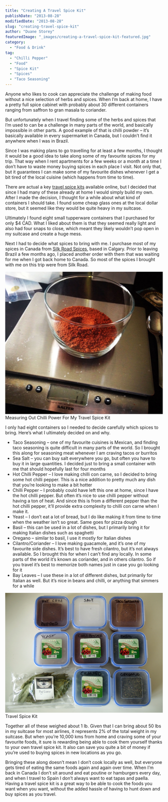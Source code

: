 ```yaml
---
title: "Creating A Travel Spice Kit"
publishDate: "2013-08-28"
modifiedDate: "2013-08-28"
slug: "creating-travel-spice-kit"
author: "Duane Storey"
featuredImage: "_images/creating-a-travel-spice-kit-featured.jpg"
category:
  - "Food & Drink"
tag:
  - "Chilli Pepper"
  - "Food"
  - "Spice Kit"
  - "Spices"
  - "Taco Seasoning"
---
```


Anyone who likes to cook can appreciate the challenge of making food without a nice selection of herbs and spices. When I’m back at home, I have a pretty full spice cabinet with probably about 30 different containers ranging from saffron to gran masala to coriander.

But unfortunately when I travel finding some of the herbs and spices that I’m used to can be a challenge in many parts of the world, and basically impossible in other parts. A good example of that is chilli powder – it’s basically available in every supermarket in Canada, but I couldn’t find it anywhere when I was in Brazil.

Since I was making plans to go travelling for at least a few months, I thought it would be a good idea to take along some of my favourite spices for my trip. That way when I rent apartments for a few weeks or a month at a time I don’t have to waste money buying spices in each place I visit. Not only that, but it guarantees I can make some of my favourite dishes whenever I get a bit tired of the local cuisine (which happens from time to time).

There are actual a key [travel spice kits](http://amzn.to/19042M1) available online, but I decided that since I had many of these already at home I would simply build my own. After I made the decision, I thought for a while about what kind of containers I should take. I found some cheap glass ones at the local dollar store, but it seemed like they would be quite heavy in my suitcase.

Ultimately I found eight small tupperware containers that I purchased for only $4 CAD. What I liked about them is that they seemed really light and also had four snaps to close, which meant they likely wouldn’t pop open in my suitcase and create a huge mess.

Next I had to decide what spices to bring with me. I purchase most of my spices in Canada from [Silk Road Spices](http://www.silkroadspices.ca/), based in Calgary. Prior to leaving Brazil a few months ago, I placed another order with them that was waiting for me when I got back home to Canada. So most of the spices I brought with me on this trip were from Silk Road.

![Measuring Out Chilli Power For My Travel Spice Kit](_images/creating-a-travel-spice-kit-1.jpg)Measuring Out Chilli Power For My Travel Spice Kit



I only had eight containers so I needed to decide carefully which spices to bring. Here’s what I ultimately decided on and why.

- Taco Seasoning – one of my favourite cuisines is Mexican, and finding taco seasoning is quite difficult in many parts of the world. So I brought this along for seasoning meat whenever I am craving tacos or burritos
- Sea Salt – you can buy salt everywhere you go, but often you have to buy it in large quantities. I decided just to bring a small container with me that should hopefully last for four months
- Hot Chilli Pepper – I love making chilli con carne, so I decided to bring some hot chilli pepper. This is a nice addition to pretty much any dish that you’re looking to make a bit hotter
- Chilli Pepper – I probably could have left this one at home, since I have the hot chilli pepper. But often it’s nice to use chilli pepper without having a ton of heat. And since this is from a different pepper than the hot chilli pepper, it’ll provide extra complexity to chilli con carne when I make it.
- Yeast – I don’t eat a lot of bread, but I do like making it from time to time when the weather isn’t so great. Same goes for pizza dough
- Basil – this can be used in a lot of dishes, but I primarily bring it for making Italian dishes such as spaghetti
- Oregano – similar to basil, I use it mostly for Italian dishes
- Cilantro/Coriander – I love making guacamole, and it’s one of my favourite side dishes. It’s best to have fresh cilantro, but it’s not always available. So I brought this for when I can’t find any locally. In some parts of the world it’s known as coriander, and in others cilantro. So if you travel it’s best to memorize both names just in case you go looking for it
- Bay Leaves – I use these in a lot of different dishes, but primarily for Italian as well. But it’s nice in beans and chilli, or anything that simmers for a while

![Travel Spice Kit](_images/creating-a-travel-spice-kit-2.jpg)Travel Spice Kit



Together all of these weighed about 1 lb. Given that I can bring about 50 lbs in my suitcase for most airlines, it represents 2% of the total weight in my suitcase. But when you’re 10,000 kms from home and craving some of your favourite foods, it sure is rewarding being able to cook them yourself thanks to your own travel spice kit. It also can save you quite a bit of money if you’re used to buying spices in new locations as you go.

Bringing these along doesn’t mean I don’t cook locally as well, but everyone gets tired of eating the same foods again and again over time. When I’m back in Canada I don’t sit around and eat poutine or hamburgers every day, and when I travel to Spain I don’t always want to eat tapas and paella. Having a travel spice kit is a great way to be able to cook the foods you want when you want, without the added hassle of having to hunt down and buy spices as you travel.